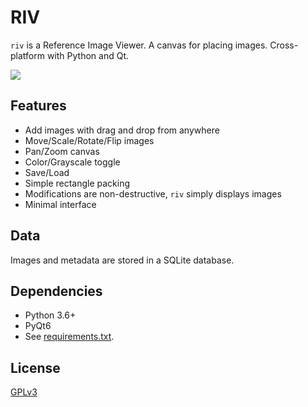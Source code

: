 # RIV
`riv` is a Reference Image Viewer. A canvas for placing images. Cross-platform with Python and Qt.

![](../assets/riv.png?raw=true)


## Features
- Add images with drag and drop from anywhere
- Move/Scale/Rotate/Flip images
- Pan/Zoom canvas
- Color/Grayscale toggle
- Save/Load
- Simple rectangle packing
- Modifications are non-destructive, `riv` simply displays images
- Minimal interface


## Data
Images and metadata are stored in a SQLite database.


## Dependencies
- Python 3.6+
- PyQt6
- See [requirements.txt](requirements.txt).


## License
[GPLv3](https://choosealicense.com/licenses/gpl-3.0/)
